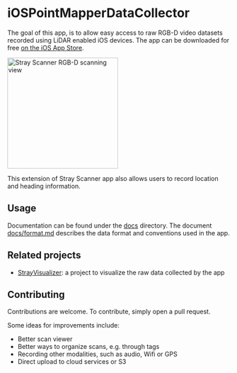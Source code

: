 
# iOSPointMapperDataCollector

The goal of this app, is to allow easy access to raw RGB-D video datasets recorded using LiDAR enabled iOS devices. The app can be downloaded for free [on the iOS App Store](https://apps.apple.com/us/app/stray-scanner/id1557051662).

<img src="images/screenshot.jpg" style="width: 250px" alt="Stray Scanner RGB-D scanning view">

This extension of Stray Scanner app also allows users to record location and heading information.

## Usage

Documentation can be found under the [docs](docs/) directory. The document [docs/format.md](docs/format.md) describes the data format and conventions used in the app.

## Related projects

- [StrayVisualizer](https://github.com/himanshunaidu/StrayVisualizer): a project to visualize the raw data collected by the app

## Contributing

Contributions are welcome. To contribute, simply open a pull request.

Some ideas for improvements include:
- Better scan viewer
- Better ways to organize scans, e.g. through tags
- Recording other modalities, such as audio, Wifi or GPS
- Direct upload to cloud services or S3

